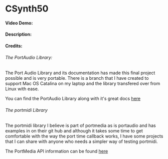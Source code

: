 # CSynth50
#### Video Demo: 
#### Description:
#### Credits:

###### The PortAudio Library:

The Port Audio Library and its documentation has made this final project possible
and is very portable. There is a branch that I have created to support Mac OS Catalina
on my laptop and the library transfered over from Linux with ease.

You can find the PortAudio Library along with it's great docs [here](http://www.portaudio.com/)


###### The portmidi Library

The portmidi library I believe is part of portmedia as is portaudio and has examples in on their
git hub and although it takes some time to get comfortable with the way the port time callback works, 
I have some projects that I can share with anyone who needs a simpler way of testing portmidi.

The PortMedia API information can be found [here](http://portmedia.sourceforge.net/)


